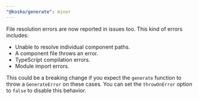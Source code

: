 ```yaml
---
"@kosko/generate": minor
---
```


File resolution errors are now reported in issues too. This kind of errors includes:

- Unable to resolve individual component paths.
- A component file throws an error.
- TypeScript compilation errors.
- Module import errors.

This could be a breaking change if you expect the `generate` function to throw a `GenerateError` on these cases. You can set the `throwOnError` option to `false` to disable this behavior.
